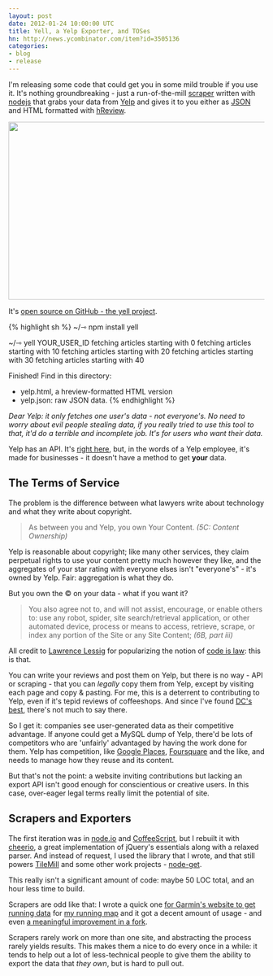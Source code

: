 ```yaml
---
layout: post
date: 2012-01-24 10:00:00 UTC
title: Yell, a Yelp Exporter, and TOSes
hn: http://news.ycombinator.com/item?id=3505136
categories:
- blog
- release
---
```


I'm releasing some code that could get you in some mild trouble if you use it. It's
nothing groundbreaking - just a run-of-the-mill [scraper](http://en.wikipedia.org/wiki/Web_scraping)
written with [nodejs](http://nodejs.org/)
that grabs your data from [Yelp](http://yelp.com) and gives it to you either
as [JSON](http://json.org) and
HTML formatted with [hReview](http://microformats.org/wiki/hreview).

<img src='http://farm8.staticflickr.com/7165/6746558927_1d1fe1547b_z.jpg' width='640' height='350' />

It's [open source on GitHub - the yell project](http://github.com/tmcw/yell).

{% highlight sh %}
~/⇾ npm install yell

~/⇾ yell YOUR_USER_ID
fetching articles starting with 0
fetching articles starting with 10
fetching articles starting with 20
fetching articles starting with 30
fetching articles starting with 40

Finished! Find in this directory:
- yelp.html, a hreview-formatted HTML version
- yelp.json: raw JSON data.
{% endhighlight %}

_Dear Yelp: it only fetches one user's data - not everyone's. No need to worry
about evil people stealing data, if you really tried to use this tool to that, it'd
do a terrible and incomplete job. It's for users who want their data._

Yelp has an API. It's [right here](http://www.yelp.com/developers), but,
in the words of a Yelp employee, it's made for businesses - it doesn't
have a method to get **your** data.

## The Terms of Service

The problem is the difference between what lawyers write about technology
and what they write about copyright.

> As between you and Yelp, you own Your Content.
  _(5C: Content Ownership)_

Yelp is reasonable about copyright; like many other services, they
claim perpetual rights to use your content pretty much however they like,
and the aggregates of your star rating with everyone elses isn't
"everyone's" - it's owned by Yelp. Fair: aggregation is what they
do.

But you own the &copy; on your data - what if you want it?

> You also agree not to, and will not assist, encourage, or enable others to:
  use any robot, spider, site search/retrieval application,
  or other automated device, process or means to
  access, retrieve, scrape, or index any portion of
  the Site or any Site Content;
  _(6B, part iii)_

All credit to [Lawrence Lessig](http://www.lessig.org/) for popularizing
the notion of [code is law](http://www.code-is-law.org/): this is that.

You can write your reviews and post them on Yelp, but there is no way -
API or scraping - that you can _legally_ copy them from Yelp, except by visiting
each page and copy & pasting. For me, this is a deterrent to contributing to
Yelp, even if it's tepid reviews of coffeeshops. And since I've found
[DC's best](http://qualiacoffee.wordpress.com/), there's not much to say there.

So I get it: companies see user-generated data as their competitive advantage.
If anyone could get a MySQL dump of Yelp, there'd be lots of competitors who
are 'unfairly' advantaged by having the work done for them. Yelp has competition,
like [Google Places](http://www.google.com/places/), [Foursquare](http://foursquare.com/)
and the like, and needs to manage how they reuse and its content.

But that's not the point: a website inviting contributions but lacking an
export API isn't good enough for conscientious or creative users. In this case,
over-eager legal terms really limit the potential of site.

## Scrapers and Exporters

The first iteration was in [node.io](http://node.io)
and [CoffeeScript](http://coffeescript.org/), but I rebuilt it with
[cheerio](https://github.com/MatthewMueller/cheerio), a great implementation
of jQuery's essentials along with a relaxed parser. And instead of request,
I used the library that I wrote, and that still powers [TileMill](http://mapbox.com/tilemill/)
and some other work projects - [node-get](https://github.com/developmentseed/node-get).

This really isn't a significant amount of code: maybe 50 LOC total, and an
hour less time to build.

Scrapers are odd like that: I wrote a quick one
[for Garmin's website to get running data](https://gist.github.com/1098861)
for [my running map](http://macwright.org/running/) and it got a decent amount
of usage - and even [a meaningful improvement in a fork](https://gist.github.com/1232102).

Scrapers rarely work on more than one site, and abstracting the process
rarely yields results. This makes them a nice to do every once in a while:
it tends to help out a lot of less-technical people to give them the
ability to export the data that _they own_, but is hard to pull out.
